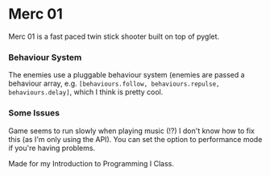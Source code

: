 # Merc 01

Merc 01 is a fast paced twin stick shooter built on top of pyglet.

### Behaviour System
The enemies use a pluggable behaviour system (enemies are passed a behaviour array, e.g. `[behaviours.follow, behaviours.repulse, behaviours.delay]`, which I think is pretty cool.

### Some Issues
Game seems to run slowly when playing music (!?) I don't know how to fix this (as I'm only using the API). You can set the option to performance mode if you're having problems.

Made for my Introduction to Programming I Class.